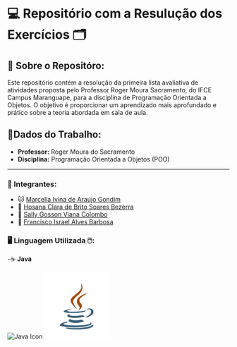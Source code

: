 # 💻 Repositório com a Resulução dos Exercícios 🗂 

## 🔎 Sobre o Repositóro: 
Este repositório contém a resolução da primeira lista avaliativa de atividades proposta pelo Professor Roger Moura Sacramento, do IFCE Campus Maranguape, para a disciplina de Programação Orientada a Objetos. O objetivo é proporcionar um aprendizado mais aprofundado e prático sobre a teoria abordada em sala de aula.

## 📝Dados do Trabalho:

- **Professor:** Roger Moura do Sacramento
- **Disciplina:** Programação Orientada a Objetos (POO)
  
---

### 👾 Integrantes:
- 🐱 [Marcella Ivina de Araújo Gondim](https://github.com/MarcyIvi)
- 🐑 [Hosana Clara de Brito Soares Bezerra](https://github.com/hosanasoaress)
- 🐇 [Sally Gosson Viana Colombo](https://github.com/sallygosson)
- 🐎 [Francisco Israel Alves Barbosa](https://github.com/alvesisrael221)

### 🖥️ Linguagem Utilizada 🖱️:

-☕ **Java**
<br>
<br>
<img src="https://icongr.am/devicon/java-original.svg?size=128&color=currentColor" width="50" height="50" alt="Java Icon">
<img align="rigth" alt="Java Img" width="150" height="150" src="https://raw.githubusercontent.com/Deathopex/Deathopex/main/java.gif">




